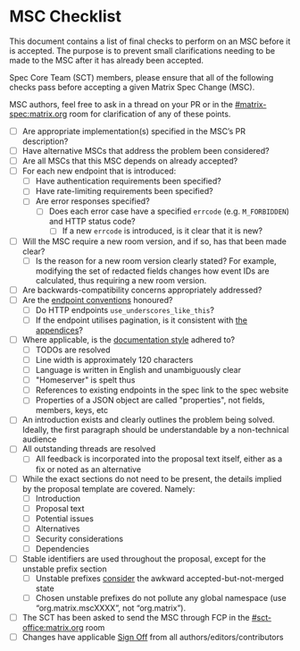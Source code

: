 # MSC Checklist

This document contains a list of final checks to perform on an MSC before it
is accepted. The purpose is to prevent small clarifications needing to be
made to the MSC after it has already been accepted.

Spec Core Team (SCT) members, please ensure that all of the following checks
pass before accepting a given Matrix Spec Change (MSC).

MSC authors, feel free to ask in a thread on your PR or in the
[#matrix-spec:matrix.org](https://matrix.to/#/#matrix-spec:matrix.org) room for
clarification of any of these points.

- [ ] Are appropriate implementation(s) specified in the MSC’s PR description?
- [ ] Have alternative MSCs that address the problem been considered?
- [ ] Are all MSCs that this MSC depends on already accepted?
- [ ] For each new endpoint that is introduced:
    - [ ] Have authentication requirements been specified?
    - [ ] Have rate-limiting requirements been specified?
    - [ ] Are error responses specified?
        - [ ] Does each error case have a specified `errcode` (e.g. `M_FORBIDDEN`) and HTTP status code?
            - [ ] If a new `errcode` is introduced, is it clear that it is new?
- [ ] Will the MSC require a new room version, and if so, has that been made clear?
    - [ ] Is the reason for a new room version clearly stated? For example, modifying the set of redacted fields changes how event IDs are calculated, thus requiring a new room version.
- [ ] Are backwards-compatibility concerns appropriately addressed?
- [ ] Are the [endpoint conventions](https://spec.matrix.org/latest/appendices/#conventions-for-matrix-apis) honoured?
    - [ ] Do HTTP endpoints `use_underscores_like_this`?
    - [ ] If the endpoint utilises pagination, is it consistent with [the appendices](https://spec.matrix.org/v1.8/appendices/#pagination)?
- [ ] Where applicable, is the [documentation style](https://github.com/matrix-org/matrix-spec/blob/main/meta/documentation_style.rst) adhered to?
    - [ ] TODOs are resolved
    - [ ] Line width is approximately 120 characters
    - [ ] Language is written in English and unambiguously clear
    - [ ] "Homeserver" is spelt thus
    - [ ] References to existing endpoints in the spec link to the spec website
    - [ ] Properties of a JSON object are called "properties", not fields, members, keys, etc
- [ ] An introduction exists and clearly outlines the problem being solved. Ideally, the first paragraph should be understandable by a non-technical audience
- [ ] All outstanding threads are resolved
    - [ ] All feedback is incorporated into the proposal text itself, either as a fix or noted as an alternative
- [ ] While the exact sections do not need to be present, the details implied by the proposal template are covered. Namely:
    - [ ] Introduction
    - [ ] Proposal text
    - [ ] Potential issues
    - [ ] Alternatives
    - [ ] Security considerations
    - [ ] Dependencies
- [ ] Stable identifiers are used throughout the proposal, except for the unstable prefix section
    - [ ] Unstable prefixes [consider](README.md#unstable-prefixes) the awkward accepted-but-not-merged state
    - [ ] Chosen unstable prefixes do not pollute any global namespace (use “org.matrix.mscXXXX”, not “org.matrix”).
- [ ] The SCT has been asked to send the MSC through FCP in the [#sct-office:matrix.org](https://matrix.to/#/#sct-office:matrix.org) room
- [ ] Changes have applicable [Sign Off](CONTRIBUTING.md#sign-off) from all authors/editors/contributors
